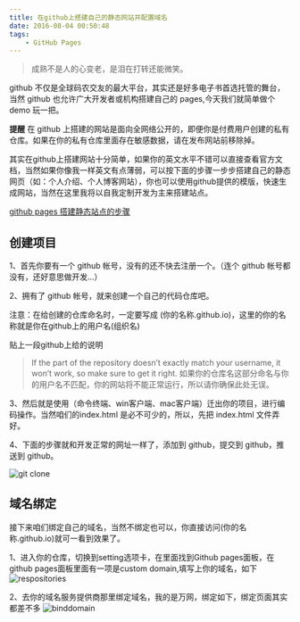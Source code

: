 ```yaml
---
title: 在github上搭建自己的静态网站并配置域名
date: 2016-08-04 00:50:48
tags:
    - GitHub Pages 
---
```


> 成熟不是人的心变老，是泪在打转还能微笑。

github 不仅是全球码农交友的最大平台，其实还是好多电子书首选托管的舞台，当然 github 也允许广大开发者或机构搭建自己的 pages,今天我们就简单做个 demo 玩一把。

<!-- more -->

**提醒** 在 github 上搭建的网站是面向全网络公开的，即便你是付费用户创建的私有仓库。如果在你的私有仓库里面存在敏感数据，请在发布网站前移除掉。

其实在github上搭建网站十分简单，如果你的英文水平不错可以直接查看官方文档，当然如果你像我一样英文有点薄弱，可以按下面的步骤一步步搭建自己的静态网页（如：个人介绍、个人博客网站），你也可以使用github提供的模版，快速生成网站，当然在这里我将以自我定制开发为主来搭建站点。

[github pages 搭建静态站点的步骤](https://pages.github.com/)

## 创建项目

1、首先你要有一个 github 帐号，没有的还不快去注册一个。（连个 github 帐号都没有，还好意思做开发...）

2、拥有了 github 帐号，就来创建一个自己的代码仓库吧。

注意：在给创建的仓库命名时，一定要写成   (你的名称.github.io)，这里的你的名称就是你在github上的用户名(组织名)

贴上一段github上给的说明

> If the part of the repository doesn’t exactly match your username, it won’t work, so make sure to get it right.
> 如果你的仓库名这部分命名与你的用户名不匹配，你的网站将不能正常运行，所以请你确保此处无误。

3、然后就是使用（命令终端、win客户端、mac客户端）迁出你的项目，进行编码操作。当然咱们的index.html 是必不可少的，所以，先把 index.html 文件弄好。

4、下面的步骤就和开发正常的网址一样了，添加到 github，提交到 github，推送到 github。

![git clone](/img/201608/githubpages/gitclone.png)

## 域名绑定

接下来咱们绑定自己的域名，当然不绑定也可以，你直接访问(你的名称.github.io)就可一看到效果了。

1、进入你的仓库，切换到setting选项卡，在里面找到Github pages面板，在github pages面板里面有一项是custom domain,填写上你的域名，如下
![respositories](/img/201608/githubpages/respositories.png)

2、去你的域名服务提供商那里绑定域名，我的是万网，绑定如下，绑定页面其实都差不多
![binddomain](/img/201608/githubpages/binddomain.png)